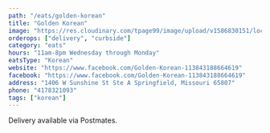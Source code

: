 ```yaml
---
path: "/eats/golden-korean"
title: "Golden Korean"
image: "https://res.cloudinary.com/tpage99/image/upload/v1586830151/local417eats/local417eatslogo.png"
orderops: ["delivery", "curbside"]
category: "eats"
hours: "11am-8pm Wednesday through Monday"
eatsType: "Korean"
website: "https://www.facebook.com/Golden-Korean-113843188664619"
facebook: "https://www.facebook.com/Golden-Korean-113843188664619"
address: "1406 W Sunshine St Ste A Springfield, Missouri 65807"
phone: "4178321093"
tags: ["korean"]
---
```


Delivery available via Postmates.
